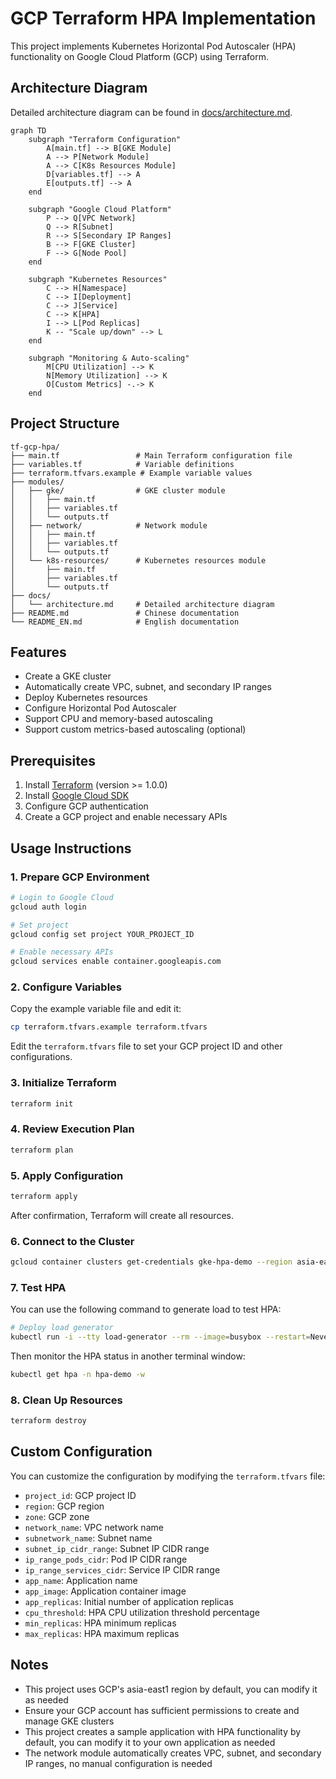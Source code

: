 # GCP Terraform HPA Implementation

This project implements Kubernetes Horizontal Pod Autoscaler (HPA) functionality on Google Cloud Platform (GCP) using Terraform.

## Architecture Diagram

Detailed architecture diagram can be found in [docs/architecture.md](docs/architecture.md).

```mermaid
graph TD
    subgraph "Terraform Configuration"
        A[main.tf] --> B[GKE Module]
        A --> P[Network Module]
        A --> C[K8s Resources Module]
        D[variables.tf] --> A
        E[outputs.tf] --> A
    end
    
    subgraph "Google Cloud Platform"
        P --> Q[VPC Network]
        Q --> R[Subnet]
        R --> S[Secondary IP Ranges]
        B --> F[GKE Cluster]
        F --> G[Node Pool]
    end
    
    subgraph "Kubernetes Resources"
        C --> H[Namespace]
        C --> I[Deployment]
        C --> J[Service]
        C --> K[HPA]
        I --> L[Pod Replicas]
        K -- "Scale up/down" --> L
    end
    
    subgraph "Monitoring & Auto-scaling"
        M[CPU Utilization] --> K
        N[Memory Utilization] --> K
        O[Custom Metrics] -.-> K
    end
```

## Project Structure

```
tf-gcp-hpa/
├── main.tf                 # Main Terraform configuration file
├── variables.tf            # Variable definitions
├── terraform.tfvars.example # Example variable values
├── modules/
│   ├── gke/                # GKE cluster module
│   │   ├── main.tf
│   │   ├── variables.tf
│   │   └── outputs.tf
│   ├── network/            # Network module
│   │   ├── main.tf
│   │   ├── variables.tf
│   │   └── outputs.tf
│   └── k8s-resources/      # Kubernetes resources module
│       ├── main.tf
│       ├── variables.tf
│       └── outputs.tf
├── docs/
│   └── architecture.md     # Detailed architecture diagram
├── README.md               # Chinese documentation
└── README_EN.md            # English documentation
```

## Features

- Create a GKE cluster
- Automatically create VPC, subnet, and secondary IP ranges
- Deploy Kubernetes resources
- Configure Horizontal Pod Autoscaler
- Support CPU and memory-based autoscaling
- Support custom metrics-based autoscaling (optional)

## Prerequisites

1. Install [Terraform](https://www.terraform.io/downloads.html) (version >= 1.0.0)
2. Install [Google Cloud SDK](https://cloud.google.com/sdk/docs/install)
3. Configure GCP authentication
4. Create a GCP project and enable necessary APIs

## Usage Instructions

### 1. Prepare GCP Environment

```bash
# Login to Google Cloud
gcloud auth login

# Set project
gcloud config set project YOUR_PROJECT_ID

# Enable necessary APIs
gcloud services enable container.googleapis.com
```

### 2. Configure Variables

Copy the example variable file and edit it:

```bash
cp terraform.tfvars.example terraform.tfvars
```

Edit the `terraform.tfvars` file to set your GCP project ID and other configurations.

### 3. Initialize Terraform

```bash
terraform init
```

### 4. Review Execution Plan

```bash
terraform plan
```

### 5. Apply Configuration

```bash
terraform apply
```

After confirmation, Terraform will create all resources.

### 6. Connect to the Cluster

```bash
gcloud container clusters get-credentials gke-hpa-demo --region asia-east1
```

### 7. Test HPA

You can use the following command to generate load to test HPA:

```bash
# Deploy load generator
kubectl run -i --tty load-generator --rm --image=busybox --restart=Never -- /bin/sh -c "while sleep 0.01; do wget -q -O- http://demo-app; done"
```

Then monitor the HPA status in another terminal window:

```bash
kubectl get hpa -n hpa-demo -w
```

### 8. Clean Up Resources

```bash
terraform destroy
```

## Custom Configuration

You can customize the configuration by modifying the `terraform.tfvars` file:

- `project_id`: GCP project ID
- `region`: GCP region
- `zone`: GCP zone
- `network_name`: VPC network name
- `subnetwork_name`: Subnet name
- `subnet_ip_cidr_range`: Subnet IP CIDR range
- `ip_range_pods_cidr`: Pod IP CIDR range
- `ip_range_services_cidr`: Service IP CIDR range
- `app_name`: Application name
- `app_image`: Application container image
- `app_replicas`: Initial number of application replicas
- `cpu_threshold`: HPA CPU utilization threshold percentage
- `min_replicas`: HPA minimum replicas
- `max_replicas`: HPA maximum replicas

## Notes

- This project uses GCP's asia-east1 region by default, you can modify it as needed
- Ensure your GCP account has sufficient permissions to create and manage GKE clusters
- This project creates a sample application with HPA functionality by default, you can modify it to your own application as needed
- The network module automatically creates VPC, subnet, and secondary IP ranges, no manual configuration is needed
